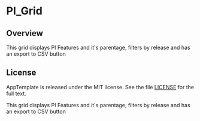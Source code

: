 PI_Grid
=========================

## Overview
This grid displays PI Features and it's parentage, filters by release and has
an export to CSV button

## License

AppTemplate is released under the MIT license.  See the file [LICENSE](https://raw.github.com/RallyApps/AppTemplate/master/LICENSE) for the full text.

This grid displays PI Features and it's parentage, filters by release and has
an export to CSV button
